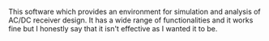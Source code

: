 This software which provides an environment for simulation and analysis of AC/DC receiver design. It has a wide range of functionalities and it works fine but I honestly say that it isn't effective as I wanted it to be.
